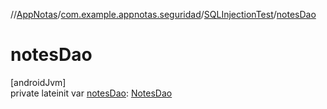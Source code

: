 //[AppNotas](../../../index.md)/[com.example.appnotas.seguridad](../index.md)/[SQLInjectionTest](index.md)/[notesDao](notes-dao.md)

# notesDao

[androidJvm]\
private lateinit var [notesDao](notes-dao.md): [NotesDao](../../com.example.appnotas.database/-notes-dao/index.md)
